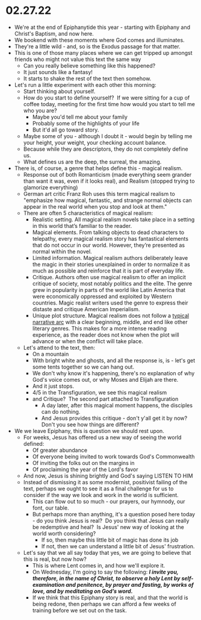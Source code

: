 # 02.27.22

* We're at the end of Epiphanytide this year - starting with Epiphany and Christ's Baptism, and now here.
* We bookend with these moments where God comes and illuminates.
* They're a little wild - and, so is the Exodus passage for that matter.
* This is one of those many places where we can get tripped up amongst friends who might not value this text the same way
	* Can you really believe something like this happened?
	* It just sounds like a fantasy!
	* It starts to shake the rest of the text then somehow.
* Let's run a little experiment with each other this morning:
	* Start thinking about yourself.
	* How do you start to define yourself?  If we were sitting for a cup of coffee today, meeting for the first time how would you start to tell me who you are?
		* Maybe you'd tell me about your family
		* Probably some of the highlights of your life
		* But it'd all go toward story.
	* Maybe some of you - although I doubt it - would begin by telling me your height, your weight, your checking account balance.
	* Because while they are descriptors, they do not completely define us.
	* What defines us are the deep, the surreal, the amazing.
* There is, of course, a genre that helps define this - magical realism.
	* Response out of both Romanticism (made everything seem grander than want it was, even if it looks real), and Realism (stopped trying to glamorize everything)
	* German art critic Franz Roh uses this term magical realism to "emphasize how magical, fantastic, and strange normal objects can appear in the real world when you stop and look at them."
	* There are often 5 characteristics of magical realism:
		* Realistic setting. All magical realism novels take place in a setting in this world that’s familiar to the reader. 
		* Magical elements. From talking objects to dead characters to telepathy, every magical realism story has fantastical elements that do not occur in our world. However, they’re presented as normal within the novel. 
		* Limited information. Magical realism authors deliberately leave the magic in their stories unexplained in order to normalize it as much as possible and reinforce that it is part of everyday life. 
		* Critique. Authors often use magical realism to offer an implicit critique of society, most notably politics and the elite. The genre grew in popularity in parts of the world like Latin America that were economically oppressed and exploited by Western countries. Magic realist writers used the genre to express their distaste and critique American Imperialism. 
		* Unique plot structure. Magical realism does not follow a [typical narrative arc](https://www.masterclass.com/articles/what-are-the-elements-of-a-narrative-arc-and-how-do-you-create-one-in-writing) with a clear beginning, middle, and end like other literary genres. This makes for a more intense reading experience, as the reader does not know when the plot will advance or when the conflict will take place.
	* Let's attend to the text, then:
		* On a mountain
		* With bright white and ghosts, and all the response is, is - let's get some tents together so we can hang out.
		* We don't why know it's happening, there's no explanation of why God's voice comes out, or why Moses and Elijah are there.
		* And it just stops.
		* 4/5 in the Transfiguration, we see this magical realism
		* and Critique?  The second part attached to Transfiguration
			* A day later, after this magical moment happens, the disciples can do nothing.
			* And Jesus provides this critique - don't y'all get it by now?  Don't you see how things are different?
* We we leave Epiphany, this is question we should rest upon.
	* For weeks, Jesus has offered us a new way of seeing the world defined:
		* Of greater abundance
		* Of everyone being invited to work towards God's Commonwealth
		* Of inviting the folks out on the margins in
		* Of proclaiming the year of the Lord's favor
	* And now, Jesus is shining brightly and God's saying LISTEN TO HIM
	* Instead of dismissing it as some modernist, positivist failing of the text, perhaps we ought to see it as a final challenge for us to consider if the way we look and work in the world is sufficient.
		* This can flow out to so much - our prayers, our hymnody, our font, our table.
		* But perhaps more than anything, it's a question posed here today - do you think Jesus is real?  Do you think that Jesus can really be redemptive and heal?  Is Jesus' new way of looking at the world worth considering?
			* If so, then maybe this little bit of magic has done its job
			* If not, then we can understand a little bit of Jesus' frustration.
	* Let's say that we all say today that yes, we are going to believe that this is real, but now how?
		* This is where Lent comes in, and how we'll explore it.
		* On Wednesday, I'm going to say the following: **_I invite you, therefore, in the name of Christ, to observe a holy Lent by self-examination and penitence, by prayer and fasting, by works of love, and by meditating on God’s word._**
		* If we think that this Epiphany story is real, and that the world is being redone, then perhaps we can afford a few weeks of training before we set out on the task.
